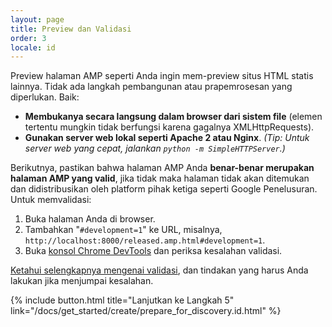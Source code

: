 ```yaml
---
layout: page
title: Preview dan Validasi
order: 3
locale: id
---
```


Preview halaman AMP seperti Anda ingin mem-preview situs HTML statis lainnya. Tidak ada langkah pembangunan atau prapemrosesan yang diperlukan. Baik:

  - **Membukanya secara langsung dalam browser dari sistem file** (elemen tertentu mungkin tidak berfungsi karena gagalnya XMLHttpRequests).
  - **Gunakan server web lokal seperti Apache 2 atau Nginx**.
    *(Tip: Untuk server web yang cepat, jalankan `python -m SimpleHTTPServer`.)*

Berikutnya, pastikan bahwa halaman AMP Anda **benar-benar merupakan halaman AMP yang valid**, jika tidak maka halaman tidak akan ditemukan dan didistribusikan oleh platform pihak ketiga seperti Google Penelusuran. Untuk memvalidasi:

  1. Buka halaman Anda di browser.
  1. Tambahkan "`#development=1`" ke URL, misalnya, `http://localhost:8000/released.amp.html#development=1`.
  1. Buka [konsol Chrome DevTools](https://developers.google.com/web/tools/chrome-devtools/debug/console/) dan periksa kesalahan validasi.

[Ketahui selengkapnya mengenai validasi](/docs/guides/validate.html), dan tindakan yang harus Anda lakukan jika menjumpai kesalahan.

{% include button.html title="Lanjutkan ke Langkah 5" link="/docs/get_started/create/prepare_for_discovery.id.html" %}
